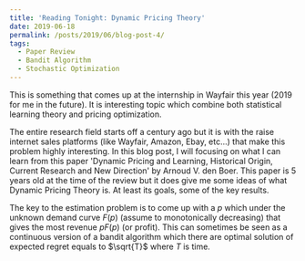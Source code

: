 ```yaml
---
title: 'Reading Tonight: Dynamic Pricing Theory'
date: 2019-06-18
permalink: /posts/2019/06/blog-post-4/
tags:
  - Paper Review
  - Bandit Algorithm
  - Stochastic Optimization 
---
```


This is something that comes up at the internship in Wayfair this year (2019 for me in the future). It is interesting topic which combine both statistical learning theory and pricing optimization. 

The entire research field starts off a century ago but it is with the raise internet sales platforms (like Wayfair, Amazon, Ebay, etc...) that make this problem highly interesting. In this blog post, I will focusing on what I can learn from this paper 'Dynamic Pricing and Learning, Historical Origin, Current Research and New Direction' by Arnoud V. den Boer. This paper is 5 years old at the time of the review but it does give me some ideas of what Dynamic Pricing Theory is. At least its goals, some of the key results. 

The key to the estimation problem is to come up with a $p$ which under the unknown demand curve $F(p)$ (assume to monotonically decreasing) that gives the most revenue $pF(p)$ (or profit). This can sometimes be seen as a continuous version of a bandit algorithm which there are optimal solution of expected regret equals to $\sqrt{T}$ where $T$ is time. 